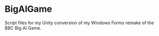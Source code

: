 # BigAlGame
Script files for my Unity conversion of my Windows Forms remake of the BBC Big Al Game.
